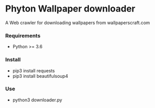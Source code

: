 # Phyton Wallpaper downloader

A Web crawler for downloading wallpapers from wallpaperscraft.com

### Requirements
* Python >= 3.6

### Install
* pip3 install requests
* pip3 install beautifulsoup4

### Use
* python3 downloader.py
